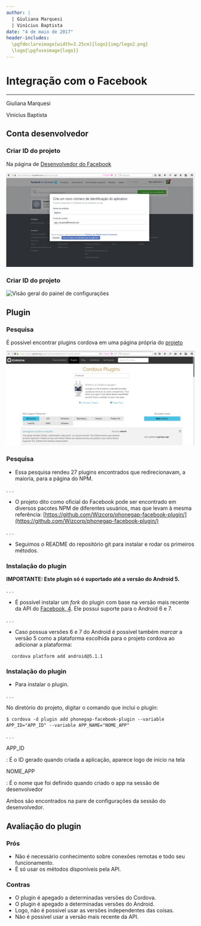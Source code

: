 ```yaml
---
author: |
  | Giuliana Marquesi
  | Vinícius Baptista
date: "4 de maio de 2017"
header-includes:
  \pgfdeclareimage[width=3.25cm]{logo}{img/logo2.png}
  \logo{\pgfuseimage{logo}}
---
```


# Integração com o Facebook
___

Giuliana Marquesi

Vinicius Baptista

## Conta desenvolvedor

### Criar ID do projeto

Na página de [Desenvolvedor do Facebook](https://developers.facebook.com/apps)

![Ao clicar adicionar novo app](img/ao-clicar-adicionar-novo-aplicativo.png "IMG1: click criar novo aplicativo")

### Criar ID do projeto

![Visão geral do painel de configurações](/home/gigik/Documentos/trocas/esse_semestre/PDM/facebook-apresentacao/img/visao-geral-painel-configuracoes.png)

## Plugin

### Pesquisa

É possível encontrar plugins cordova em uma página própria do [projeto](https://cordova.apache.org/plugins/?q=facebook&platforms=cordova-android)

![Procurando plugin do facebook](img/procurando-plugins-site-cordova.png)

### Pesquisa

- Essa pesquisa rendeu 27 plugins encontrados que redirecionavam, a maioria, para a página do NPM.

. . .

- O projeto dito como oficial do Facebook pode ser encontrado em diversos pacotes NPM de diferentes usuários, mas que levam à mesma referência:
[https://github.com/Wizcorp/phonegap-facebook-plugin/](https://github.com/Wizcorp/phonegap-facebook-plugin/)

. . .

- Seguimos o README do repositório git para instalar e rodar os primeiros métodos.

### Instalação do plugin

**IMPORTANTE: Este plugin só é suportado até a versão do Android 5.**

. . .

- É possível instalar um _fork_ do plugin com base na versão  mais recente da API do [Facebook, 4]( https://github.com/jeduan/cordova-plugin-facebook4). Ele possui suporte para o Android 6 e 7.

. . .

- Caso possua versões 6 e 7 do Android é possível também _marcar_ a versão 5 como a plataforma escolhida para o projeto cordova ao adicionar a plataforma:

```
  cordova platform add android@5.1.1
```

### Instalação do plugin

- Para instalar o plugin.

. . .

No diretório do projeto, digitar o comando que inclui o plugin:

~~~
$ cordova -d plugin add phonegap-facebook-plugin --variable APP_ID="APP_ID" --variable APP_NAME="NOME_APP"
~~~

. . .

APP_ID

: É o ID gerado quando criada a aplicação, aparece logo de inicio na tela

NOME_APP

: É o nome que foi definido quando criado o app na sessão de desenvolvedor

Ambos são encontrados na pare de configurações da sessão do desenvolvedor.

## Avaliação do plugin

### Prós
- Não é necessário conhecimento sobre conexões remotas e todo seu funcionamento.
- É só usar os métodos disponíveis pela API.

### Contras
- O plugin é apegado a determinadas versões do Cordova.
- O plugin é apegado a determinadas versões do Android.
- Logo, não é possivel usar as versões independentes das coisas.
- Não é possivel usar a versão mais recente da API.
